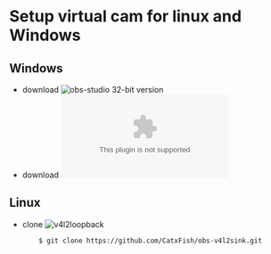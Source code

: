 # Setup virtual cam for linux and Windows


## Windows

* download ![obs-studio 32-bit version](https://obsproject.com/)
* download ![OBS-VirtualCam2.0.4-Installer.exe](https://github.com/CatxFish/obs-virtual-cam/releases/download/2.0.4/OBS-VirtualCam2.0.4-Installer.exe)

## Linux


* clone ![v4l2loopback](https://github.com/umlaeute/v4l2loopback)
  
          $ git clone https://github.com/CatxFish/obs-v4l2sink.git

